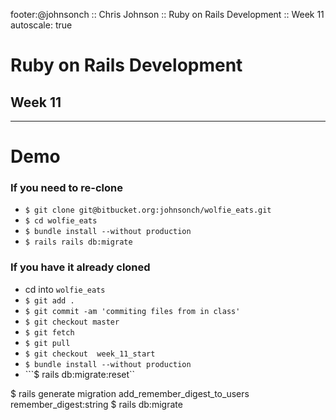 footer:@johnsonch :: Chris Johnson :: Ruby on Rails Development :: Week 11
autoscale: true

# Ruby on Rails Development
## Week 11

---

# Demo

### If you need to re-clone
* ```$ git clone git@bitbucket.org:johnsonch/wolfie_eats.git```
* ```$ cd wolfie_eats```
* ```$ bundle install --without production```
* ```$ rails rails db:migrate```

### If you have it already cloned
* cd into ```wolfie_eats```
* ```$ git add . ```
* ```$ git commit -am 'commiting files from in class'```
* ```$ git checkout master```
* ```$ git fetch```
* ```$ git pull ```
* ```$ git checkout  week_11_start```
* ```$ bundle install --without production```
* ```$ rails db:migrate:reset``

$ rails generate migration add_remember_digest_to_users remember_digest:string
$ rails db:migrate

